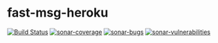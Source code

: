 # fast-msg-heroku

[![Build Status][travis-image]][travis-url-main] [![sonar-coverage][sonar-coverage]][sonar-url] [![sonar-bugs][sonar-bugs]][sonar-url] [![sonar-vulnerabilities][sonar-vulnerabilities]][sonar-url]

[travis-image]: https://travis-ci.com/fleboulch/fast-msg-heroku.svg?branch=master

[travis-url-main]: https://travis-ci.com/fleboulch/fast-msg-heroku

[sonar-url]: https://sonarcloud.io/dashboard?id=com.florent.fastmsg.backend:backend

[sonar-coverage]: https://sonarcloud.io/api/project_badges/measure?project=com.florent.fastmsg.backend:backend&metric=coverage

[sonar-bugs]: https://sonarcloud.io/api/project_badges/measure?project=com.florent.fastmsg.backend:backend&metric=bugs

[sonar-vulnerabilities]: https://sonarcloud.io/api/project_badges/measure?project=com.florent.fastmsg.backend:backend&metric=vulnerabilities
